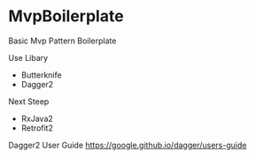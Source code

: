 # MvpBoilerplate

Basic Mvp Pattern Boilerplate

Use Libary
 + Butterknife
 + Dagger2
 
 Next Steep
 + RxJava2
 + Retrofit2
 
 
Dagger2 User Guide 
https://google.github.io/dagger/users-guide
